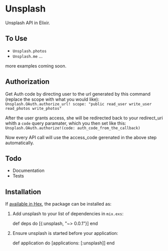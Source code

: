 # Unsplash

Unsplash API in Elixir.


## To Use

* `Unsplash.photos`
* `Unsplash.me`
...

more examples coming soon.

## Authorization

Get Auth code by directing user to the url generated by this command (replace the scope with what you would like):
`Unsplash.OAuth.authorize_url! scope: "public read_user write_user read_photos write_photos"`

After the user grants access, she will be redirected back to your redirect_uri whith a `code` query paramater, which you then set like this:
`Unsplash.OAuth.authorize!(code: auth_code_from_the_callback)`

Now every API call will use the access_code gerenated in the above step automatically.

## Todo

* Documentation
* Tests

## Installation

If [available in Hex](https://hex.pm/docs/publish), the package can be installed as:

  1. Add unsplash to your list of dependencies in `mix.exs`:

        def deps do
          [{:unsplash, "~> 0.0.1"}]
        end

  2. Ensure unsplash is started before your application:

        def application do
          [applications: [:unsplash]]
        end
